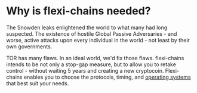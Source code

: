 <h1>Why is flexi-chains needed?</h1>

The Snowden leaks enlightened the world to what many had long suspected. The existence of hostile Global Passive Adversaries - and worse, active attacks upon every individual in the world - not least by their own governments.  

TOR has many flaws. In an ideal world, we'd fix those flaws. flexi-chains intends to be not only a stop-gap measure, but to allow you to retake control - without waiting 5 years and creating a new cryptocoin. Flexi-chains enables you to choose the protocols, timing, and [operating systems](https://qubes-os.org) that best suit your needs.  
